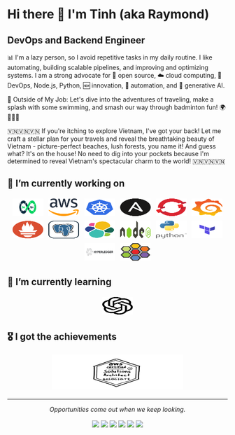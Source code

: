 # Hi there 👋 I'm Tinh (aka Raymond)

## DevOps and Backend Engineer

📊 I'm a lazy person, so I avoid repetitive tasks in my daily routine. I like automating, building scalable pipelines, and improving and optimizing systems. I am a strong advocate for 📜 open source, ☁️ cloud computing, 🚀 DevOps, Node.js, Python, 🆕 innovation, 🤖 automation, and 🧠 generative AI.

<p>
🧳 Outside of My Job: Let's dive into the adventures of traveling, make a splash with some swimming, and smash our way through badminton fun! 🌍🏊‍♂️🏸
</p>
<p>
🇻🇳🇻🇳🇻🇳 If you're itching to explore Vietnam, I've got your back! Let me craft a stellar plan for your travels and reveal the breathtaking beauty of Vietnam - picture-perfect beaches, lush forests, you name it! And guess what? It's on the house! No need to dig into your pockets because I'm determined to reveal Vietnam's spectacular charm to the world! 🇻🇳🇻🇳🇻🇳
</p>

## 🔭 I’m currently working on

<p align="center">
 <img title="DevOps" alt="Devops" src="https://raw.githubusercontent.com/tinhtq/tinhtq/main/assets/devops.svg" width="70" height="40" style="vertical-align:down; margin:4px"/>
  <img title="AWS" alt="AWS" src="https://raw.githubusercontent.com/tinhtq/tinhtq/main/assets/aws.svg" width="70" height="40" style="vertical-align:down; margin:4px"/>
  <img title="Kubernetes" alt="Kubernetes" src="https://raw.githubusercontent.com/tinhtq/tinhtq/main/assets/kubernetes.svg" width="70" height="40" style="vertical-align:down; margin:4px"/>
<img title="Ansible" alt="Ansible" src="https://raw.githubusercontent.com/tinhtq/tinhtq/main/assets/ansible.svg" width="70" height="40" style="vertical-align:down; margin:4px"/>
  <img title="OpenShift" alt="OpenShift" src="https://raw.githubusercontent.com/tinhtq/tinhtq/main/assets/openshift.svg" width="70" height="40" style="vertical-align:down; margin:4px"/>
  <img title="Grafana" alt="Grafana" src="https://raw.githubusercontent.com/tinhtq/tinhtq/main/assets/grafana.svg" width="70" height="40" style="vertical-align:down; margin:4px"/>
  <img title="Prometheus" alt="Prometheus" src="https://raw.githubusercontent.com/tinhtq/tinhtq/main/assets/prometheus.svg" width="70" height="40" style="vertical-align:down; margin:4px"/>
  <img title="Postgresql" alt="Postgresql" src="https://raw.githubusercontent.com/tinhtq/tinhtq/main/assets/postgresql.svg" width="70" height="40" style="vertical-align:down; margin:4px"/>
    <img title="ElasticSearch" alt="ElasticSearch" src="https://raw.githubusercontent.com/tinhtq/tinhtq/main/assets/elasticsearch.svg" width="70" height="40" style="vertical-align:down; margin:4px"/>
<img title="NodeJS" alt="NodeJS" src="https://raw.githubusercontent.com/tinhtq/tinhtq/main/assets/nodejs.svg" width="70" height="40" style="vertical-align:down; margin:4px"/>
<img title="Python" alt="Python" src="https://raw.githubusercontent.com/tinhtq/tinhtq/main/assets/python.svg" width="70" height="40" style="vertical-align:down; margin:4px"/>
<img title="Terraform" alt="Terraform" src="https://raw.githubusercontent.com/tinhtq/tinhtq/main/assets/terraform.svg" width="70" height="40" style="vertical-align:down; margin:4px"/>
<img title="Hyperledger" alt="Hyperledger" src="https://raw.githubusercontent.com/tinhtq/tinhtq/main/assets/hyperledger.svg" width="70" height="40" style="vertical-align:down; margin:4px"/>
<img title="Cilium" alt="Cilium" src="https://raw.githubusercontent.com/tinhtq/tinhtq/main/assets/cilium.svg" width="70" height="40" style="vertical-align:down; margin:4px"/>
</p>

## 🌱 I’m currently learning

<p align="center">
<img title="OpenAI" alt="OpenAI" src="https://raw.githubusercontent.com/tinhtq/tinhtq/main/assets/openai.svg" width="70" height="40" style="vertical-align:down; margin:4px"/>
</p>

## 🎖 I got the achievements

<p align="center">
<img title="OpenAI" alt="OpenAI" src="https://raw.githubusercontent.com/tinhtq/tinhtq/main/assets/achivements/aws-saa.png" width="300" height="80" style="vertical-align:down; margin:4px"/>
</p>

<hr>
<p align="center">
   <i>Opportunities come out when we keep looking.</i>
   <br>
<br>
<a target="_blank" href="https://tinhtq.github.io/"><img src="https://img.shields.io/badge/Portfolio-FF5722?style=for-the-badge&logo=todoist&logoColor=white"></img></a> 
<a target="_blank" href="https://www.linkedin.com/in/tqt1997/"><img src="https://img.shields.io/badge/-LinkedIn-0077B5?style=for-the-badge&logo=Linkedin&logoColor=white"></img></a>
<a target="_blank" href="mailto:truongquangtinh1997@gmail.com"><img src="https://img.shields.io/badge/-Gmail-D14836?style=for-the-badge&logo=Gmail&logoColor=white"></img></a>
<a target="_blank" href="https://medium.com/@tinhtq97"><img src="https://img.shields.io/badge/-Medium-12100E?style=for-the-badge&logo=Medium&logoColor=white"></img></a>
<a target="_blank" href="https://www.upwork.com/freelancers/~0108648bf0792fe462"><img src="https://img.shields.io/badge/UpWork-6FDA44?style=for-the-badge&logo=Upwork&logoColor=white"></img></a>
<a target="_blank" href="https://www.credly.com/users/tinhtq"><img src="https://img.shields.io/badge/-Credly-FF6B00?style=for-the-badge&logo=credly&logoColor=white"></img></a>

<br>
</p>
